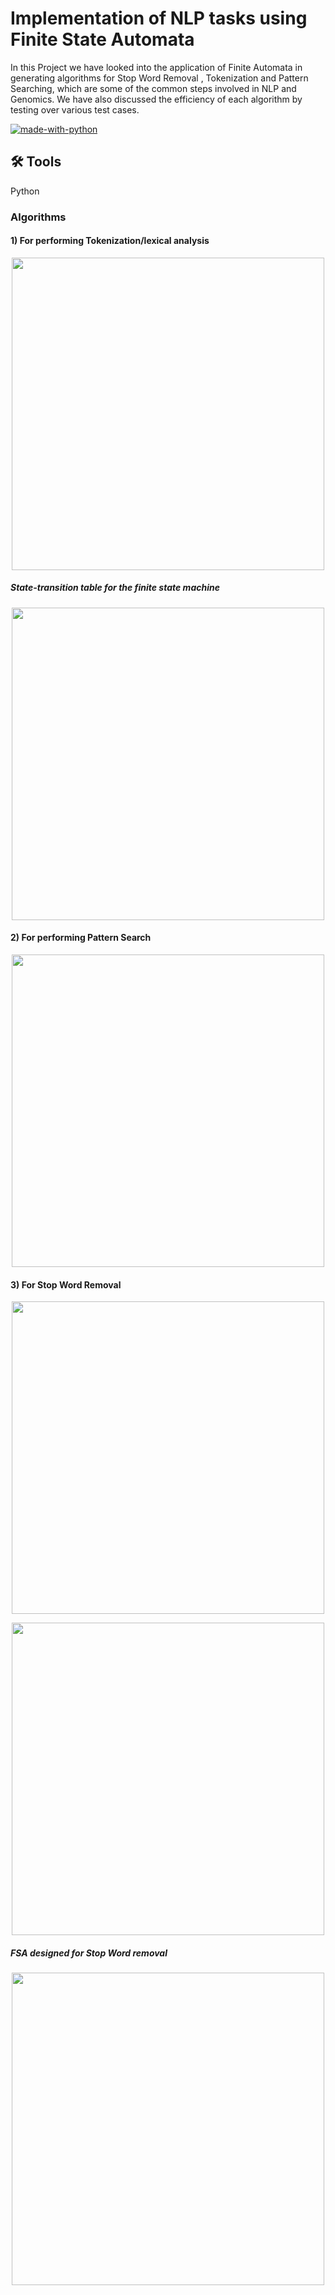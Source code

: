 # Implementation of NLP tasks using Finite State Automata
In this Project we have looked into the application of Finite Automata in generating algorithms for Stop Word Removal , Tokenization and Pattern Searching, which are some of the common steps involved in NLP and Genomics. We have also discussed the efficiency of each algorithm by testing over various test cases.



[![made-with-python](https://img.shields.io/badge/Made%20with-Python-1f425f.svg)](https://www.python.org/)


## 🛠 Tools
Python

### Algorithms
#### 1) For performing Tokenization/lexical analysis
<p align="center">
<img width="500"
src="https://user-images.githubusercontent.com/52974732/149614549-b6fc1929-f1ae-4a6e-9a62-fb65dc410147.png"<br>
</p>

##### State-transition table for the finite state machine

<p align="center">
<img width="500"
src="https://user-images.githubusercontent.com/52974732/149614648-9293ab94-a94d-4b16-8f19-78a325baa306.png"<br>
</p>

#### 2) For performing Pattern Search

<p align="center">
<img width="500"
src="https://user-images.githubusercontent.com/52974732/149614683-896e96b7-b481-4cfc-8dee-efcf967a830a.png"<br>
</p>

#### 3) For Stop Word Removal
<p align="center">
<img width="500"
src="https://user-images.githubusercontent.com/52974732/149614705-c9bcb54e-49c0-4b56-8787-92368c29925c.png"<br>
</p>

<p align="center">
<img width="500"
src="https://user-images.githubusercontent.com/52974732/149614728-9a19161b-c941-4393-a82a-4d3cb691ae58.png"<br>
</p>

##### FSA designed for Stop Word removal
<p align="center">
<img width="500"
src="https://user-images.githubusercontent.com/52974732/149614755-49bc1134-5d51-4e08-b3a3-78d364aa4b33.png"<br>
</p>



